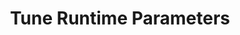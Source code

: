 ---
sidebar_position: 4
title: "Tune Runtime Parameters"
sidebar_label: "Tune Runtime Parameters"
description: "Adjust live system settings in Debian systems - modify running kernel parameters, dynamic system tuning, real-time adjustments, and active configuration changes."
keywords:
  - "debian runtime tuning"
  - "live parameter adjustment"
  - "dynamic system tuning"
  - "real-time configuration"
  - "active parameter changes"
tags:
  - debian
  - runtime-tuning
  - dynamic-tuning
  - live-adjustment
  - real-time-configuration
slug: /linux/debian/configuration/kernel-parameters/tune-runtime-parameters
---